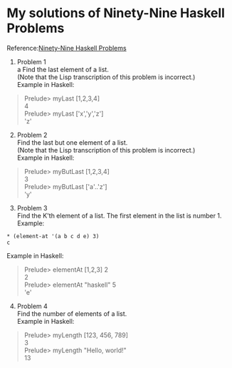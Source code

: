 My solutions of Ninety-Nine Haskell Problems
======

Reference:[Ninety-Nine Haskell Problems](http://www.haskell.org/haskellwiki/H-99:_Ninety-Nine_Haskell_Problems)  

1. Problem 1  
  a Find the last element of a list.  
  (Note that the Lisp transcription of this problem is incorrect.)  
  Example in Haskell:  
  >Prelude> myLast [1,2,3,4]  
  >4  
  >Prelude> myLast ['x','y','z']  
  >'z'  

2. Problem 2  
  Find the last but one element of a list.  
  (Note that the Lisp transcription of this problem is incorrect.)  
  Example in Haskell:  
  >Prelude> myButLast [1,2,3,4]  
  >3  
  >Prelude> myButLast ['a'..'z']  
  >'y'  

3. Problem 3  
  Find the K'th element of a list. The first element in the list is number 1.  
  Example:  
  ```
  * (element-at '(a b c d e) 3)   
  c  
  ```
  Example in Haskell:   
  >Prelude> elementAt [1,2,3] 2  
  >2  
  >Prelude> elementAt "haskell" 5  
  > 'e'  

4. Problem 4  
  Find the number of elements of a list.  
  Example in Haskell:  
  >Prelude> myLength [123, 456, 789]  
  >3  
  >Prelude> myLength "Hello, world!"  
  >13  
